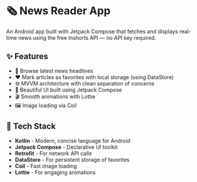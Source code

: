 # 🗞️ News Reader App

An Android app built with Jetpack Compose that fetches and displays real-time news using the free Inshorts API — no API key required.

## ✨ Features

- 📱 Browse latest news headlines
- ❤️ Mark articles as favorites with local storage (using DataStore)
- ⚙️ MVVM architecture with clean separation of concerns
- 🎨 Beautiful UI built using Jetpack Compose
- 🎬 Smooth animations with Lottie
- 🖼️ Image loading via Coil

## 🔧 Tech Stack

- **Kotlin** - Modern, concise language for Android
- **Jetpack Compose** - Declarative UI toolkit
- **Retrofit** - For network API calls
- **DataStore** - For persistent storage of favorites
- **Coil** - Fast image loading
- **Lottie** - For engaging animations


